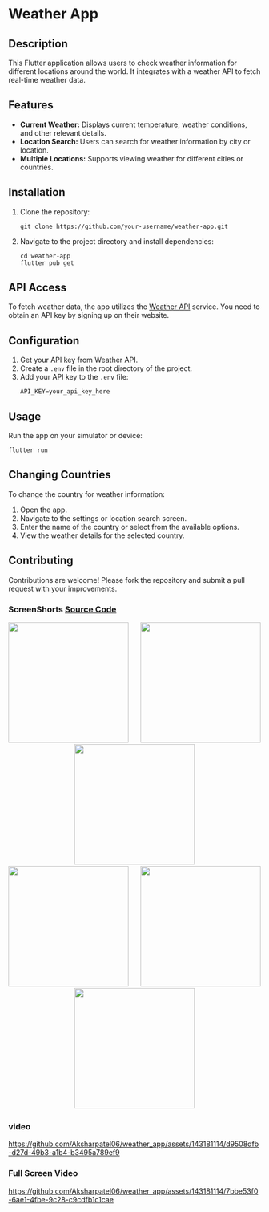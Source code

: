 
# Weather App

## Description
This Flutter application allows users to check weather information for different locations around the world. It integrates with a weather API to fetch real-time weather data.

## Features
- **Current Weather:** Displays current temperature, weather conditions, and other relevant details.
- **Location Search:** Users can search for weather information by city or location.
- **Multiple Locations:** Supports viewing weather for different cities or countries.

## Installation
1. Clone the repository:
   ```
   git clone https://github.com/your-username/weather-app.git
   ```
2. Navigate to the project directory and install dependencies:
   ```
   cd weather-app
   flutter pub get
   ```

## API Access
To fetch weather data, the app utilizes the [Weather API](https://weatherapi.com/) service. You need to obtain an API key by signing up on their website.

## Configuration
1. Get your API key from Weather API.
2. Create a `.env` file in the root directory of the project.
3. Add your API key to the `.env` file:
   ```
   API_KEY=your_api_key_here
   ```

## Usage
Run the app on your simulator or device:
   ```
   flutter run
   ```

## Changing Countries
To change the country for weather information:
1. Open the app.
2. Navigate to the settings or location search screen.
3. Enter the name of the country or select from the available options.
4. View the weather details for the selected country.

## Contributing
Contributions are welcome! Please fork the repository and submit a pull request with your improvements.


### ScreenShorts [Source Code](https://github.com/Aksharpatel06/weather_app/tree/master/lib)


<p align='center'>
  <img src='https://github.com/Aksharpatel06/weather_app/assets/143181114/78bca7b4-5ec2-45e6-bba7-745bff060c35' width=240> &nbsp;&nbsp;&nbsp;&nbsp;
  <img src='https://github.com/Aksharpatel06/weather_app/assets/143181114/c6010905-7063-4566-b339-31dc6fa93bc5' width=240> &nbsp;&nbsp;&nbsp;&nbsp;
  <img src='https://github.com/Aksharpatel06/weather_app/assets/143181114/7cad5f5b-3445-4c03-aac4-e9ca7a7a992f' width=240> &nbsp;&nbsp;&nbsp;&nbsp;
  <img src='https://github.com/Aksharpatel06/weather_app/assets/143181114/b90a5f73-c62b-419c-ae2a-5d86ccfaf26d' width=240> &nbsp;&nbsp;&nbsp;&nbsp;
  <img src='https://github.com/Aksharpatel06/weather_app/assets/143181114/c17f89d7-6562-40e2-9e10-1c88475e9782' width=240> &nbsp;&nbsp;&nbsp;&nbsp;
  <img src='https://github.com/Aksharpatel06/weather_app/assets/143181114/4e976dbd-f311-4ea5-9aab-a2dd8bbf88a4' width=240> &nbsp;&nbsp;&nbsp;&nbsp;
</p>

### video

https://github.com/Aksharpatel06/weather_app/assets/143181114/d9508dfb-d27d-49b3-a1b4-b3495a789ef9

### Full Screen Video

https://github.com/Aksharpatel06/weather_app/assets/143181114/7bbe53f0-6ae1-4fbe-9c28-c9cdfb1c1cae

